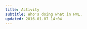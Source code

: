 ```yaml
---
title: Activity
subtitle: Who's doing what in HWL.
updated: 2016-01-07 14:04
---
```

<script src="{{ "/js/d3_alluvial.js"| prepend: site.baseurl }}"></script>
<div id="chart"></div>

